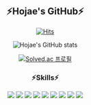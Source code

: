 <div align="center">
  <h2>⚡Hojae's GitHub⚡</h2>

[![Hits](https://hits.seeyoufarm.com/api/count/incr/badge.svg?url=https%3A%2F%2Fgithub.com%2Fleospurs&count_bg=%236F3DC8&title_bg=%23292323&icon=github.svg&icon_color=%23E7E7E7&title=GitHub&edge_flat=false)](https://hits.seeyoufarm.com)                                          

![Hojae's GitHub stats](https://github-readme-stats.vercel.app/api?username=leospurs&show_icons=true&theme=radical)

[![Solved.ac
프로필](http://mazassumnida.wtf/api/v2/generate_badge?boj=hojaea92)](https://solved.ac/hojaea92)

  <h3>⚡Skills⚡</h3>
  <img src="https://img.shields.io/badge/Java-007396?style=flat-square&logo=java&logoColor=white"/>
  <img src="https://img.shields.io/badge/Spring-6DB33F?style=flat-square&logo=spring&logoColor=white"/>
  <img src="https://img.shields.io/badge/HTML5-E34F26?style=flat-square&logo=html5&logoColor=white"/>
  <img src="https://img.shields.io/badge/CSS3-1572B6?style=flat-square&logo=css3&logoColor=white"/>
  <img src="https://img.shields.io/badge/JavaScript-F7DF1E?style=flat-square&logo=javascript&logoColor=black"/>
  <img src="https://img.shields.io/badge/MySQL-4479A1?style=flat-square&logo=mysql&logoColor=white"/>
  <img src="https://img.shields.io/badge/Bootstrap-7952B3?style=flat-square&logo=bootstrap&logoColor=white"/>
  <img src="https://img.shields.io/badge/jQuery-0769AD?style=flat-square&logo=jquery&logoColor=white"/>
  <img src="https://img.shields.io/badge/Vue.js-4FC08D?style=flat-square&logo=vuedotjs&logoColor=black"/>
  
  

</div>
